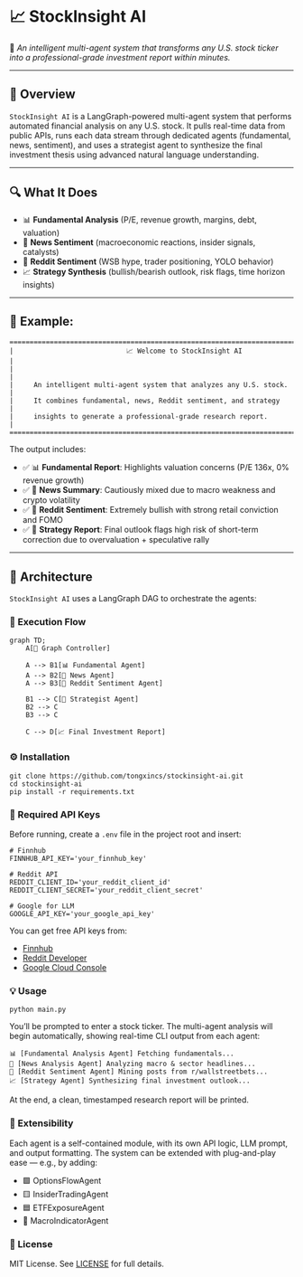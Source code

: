 # 📈 StockInsight AI

🧠 *An intelligent multi-agent system that transforms any U.S. stock ticker into a professional-grade investment report within minutes.*

---

## 🚀 Overview

`StockInsight AI` is a LangGraph-powered multi-agent system that performs automated financial analysis on any U.S. stock. It pulls real-time data from public APIs, runs each data stream through dedicated agents (fundamental, news, sentiment), and uses a strategist agent to synthesize the final investment thesis using advanced natural language understanding.

---

## 🔍 What It Does

- 📊 **Fundamental Analysis** (P/E, revenue growth, margins, debt, valuation)
- 📰 **News Sentiment** (macroeconomic reactions, insider signals, catalysts)
- 🧠 **Reddit Sentiment** (WSB hype, trader positioning, YOLO behavior)
- 📈 **Strategy Synthesis** (bullish/bearish outlook, risk flags, time horizon insights)

---

## 🎯 Example:
```
==========================================================================================
|                            📈 Welcome to StockInsight AI                               |
|                                                                                        |
|     An intelligent multi-agent system that analyzes any U.S. stock.                    |
|     It combines fundamental, news, Reddit sentiment, and strategy                      |
|     insights to generate a professional-grade research report.                         |
==========================================================================================
```
The output includes:

- ✅ 📊 **Fundamental Report**: Highlights valuation concerns (P/E 136x, 0% revenue growth)
- ✅ 📰 **News Summary**: Cautiously mixed due to macro weakness and crypto volatility
- ✅ 🧠 **Reddit Sentiment**: Extremely bullish with strong retail conviction and FOMO
- ✅ 🧩 **Strategy Report**: Final outlook flags high risk of short-term correction due to overvaluation + speculative rally

---

## 🧠 Architecture

`StockInsight AI` uses a LangGraph DAG to orchestrate the agents:

### 🧬 Execution Flow

```mermaid
graph TD;
    A[🧠 Graph Controller]

    A --> B1[📊 Fundamental Agent]
    A --> B2[📰 News Agent]
    A --> B3[🧠 Reddit Sentiment Agent]

    B1 --> C[🧩 Strategist Agent]
    B2 --> C
    B3 --> C

    C --> D[📈 Final Investment Report]
```

### ⚙️ Installation
```
git clone https://github.com/tongxincs/stockinsight-ai.git
cd stockinsight-ai
pip install -r requirements.txt
```

### 🔐 Required API Keys
Before running, create a `.env` file in the project root and insert:
```
# Finnhub
FINNHUB_API_KEY='your_finnhub_key'

# Reddit API
REDDIT_CLIENT_ID='your_reddit_client_id'
REDDIT_CLIENT_SECRET='your_reddit_client_secret'

# Google for LLM
GOOGLE_API_KEY='your_google_api_key'
```

You can get free API keys from:

*   [Finnhub](https://finnhub.io)
*   [Reddit Developer](https://www.reddit.com/prefs/apps?)
*   [Google Cloud Console](https://console.cloud.google.com/apis/)

### 💡 Usage
```
python main.py
```
You’ll be prompted to enter a stock ticker. The multi-agent analysis will begin automatically, showing real-time CLI output from each agent:
```
📊 [Fundamental Analysis Agent] Fetching fundamentals...
📰 [News Analysis Agent] Analyzing macro & sector headlines...
🧠 [Reddit Sentiment Agent] Mining posts from r/wallstreetbets...
📈 [Strategy Agent] Synthesizing final investment outlook...
```
At the end, a clean, timestamped research report will be printed.

### 🧱 Extensibility
Each agent is a self-contained module, with its own API logic, LLM prompt, and output formatting. The system can be extended with plug-and-play ease — e.g., by adding:

*   🟩 OptionsFlowAgent
*   🟨 InsiderTradingAgent
*   🟦 ETFExposureAgent
*   🔵 MacroIndicatorAgent

### 📝 License
MIT License. See [LICENSE](./LICENSE) for full details.
